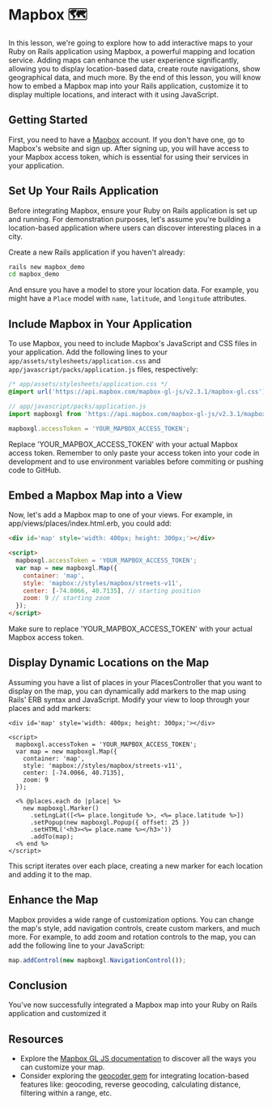 # Mapbox 🗺️
In this lesson, we're going to explore how to add interactive maps to your Ruby on Rails application using Mapbox, a powerful mapping and location service. Adding maps can enhance the user experience significantly, allowing you to display location-based data, create route navigations, show geographical data, and much more. By the end of this lesson, you will know how to embed a Mapbox map into your Rails application, customize it to display multiple locations, and interact with it using JavaScript.

## Getting Started
First, you need to have a [Mapbox](https://www.mapbox.com/) account. If you don't have one, go to Mapbox's website and sign up. After signing up, you will have access to your Mapbox access token, which is essential for using their services in your application.

## Set Up Your Rails Application
Before integrating Mapbox, ensure your Ruby on Rails application is set up and running. For demonstration purposes, let's assume you're building a location-based application where users can discover interesting places in a city.

Create a new Rails application if you haven't already:

```bash
rails new mapbox_demo
cd mapbox_demo
```

And ensure you have a model to store your location data. For example, you might have a `Place` model with `name`, `latitude`, and `longitude` attributes.

## Include Mapbox in Your Application
To use Mapbox, you need to include Mapbox's JavaScript and CSS files in your application. Add the following lines to your `app/assets/stylesheets/application.css` and `app/javascript/packs/application.js` files, respectively:

<!-- or add to <head> or importmap -->
```css
/* app/assets/stylesheets/application.css */
@import url('https://api.mapbox.com/mapbox-gl-js/v2.3.1/mapbox-gl.css');
```

```javascript
// app/javascript/packs/application.js
import mapboxgl from 'https://api.mapbox.com/mapbox-gl-js/v2.3.1/mapbox-gl.js';

mapboxgl.accessToken = 'YOUR_MAPBOX_ACCESS_TOKEN';
```

Replace 'YOUR_MAPBOX_ACCESS_TOKEN' with your actual Mapbox access token. Remember to only paste your access token into your code in development and to use environment variables before commiting or pushing code to GitHub.

## Embed a Mapbox Map into a View
Now, let's add a Mapbox map to one of your views. For example, in app/views/places/index.html.erb, you could add:

```html
<div id='map' style='width: 400px; height: 300px;'></div>

<script>
  mapboxgl.accessToken = 'YOUR_MAPBOX_ACCESS_TOKEN';
  var map = new mapboxgl.Map({
    container: 'map',
    style: 'mapbox://styles/mapbox/streets-v11',
    center: [-74.0066, 40.7135], // starting position
    zoom: 9 // starting zoom
  });
</script>
```

Make sure to replace 'YOUR_MAPBOX_ACCESS_TOKEN' with your actual Mapbox access token.

## Display Dynamic Locations on the Map
Assuming you have a list of places in your PlacesController that you want to display on the map, you can dynamically add markers to the map using Rails' ERB syntax and JavaScript. Modify your view to loop through your places and add markers:

```erb
<div id='map' style='width: 400px; height: 300px;'></div>

<script>
  mapboxgl.accessToken = 'YOUR_MAPBOX_ACCESS_TOKEN';
  var map = new mapboxgl.Map({
    container: 'map',
    style: 'mapbox://styles/mapbox/streets-v11',
    center: [-74.0066, 40.7135],
    zoom: 9
  });

  <% @places.each do |place| %>
    new mapboxgl.Marker()
      .setLngLat([<%= place.longitude %>, <%= place.latitude %>])
      .setPopup(new mapboxgl.Popup({ offset: 25 })
      .setHTML('<h3><%= place.name %></h3>'))
      .addTo(map);
  <% end %>
</script>
```

This script iterates over each place, creating a new marker for each location and adding it to the map.

## Enhance the Map
Mapbox provides a wide range of customization options. You can change the map's style, add navigation controls, create custom markers, and much more. For example, to add zoom and rotation controls to the map, you can add the following line to your JavaScript:

```javascript
map.addControl(new mapboxgl.NavigationControl());
```


## Conclusion
You've now successfully integrated a Mapbox map into your Ruby on Rails application and customized it

## Resources
- Explore the [Mapbox GL JS documentation](https://docs.mapbox.com/mapbox-gl-js/guides) to discover all the ways you can customize your map.
- Consider exploring the [geocoder gem](https://github.com/alexreisner/geocoder) for integrating location-based features like: geocoding, reverse geocoding, calculating distance, filtering within a range, etc.
